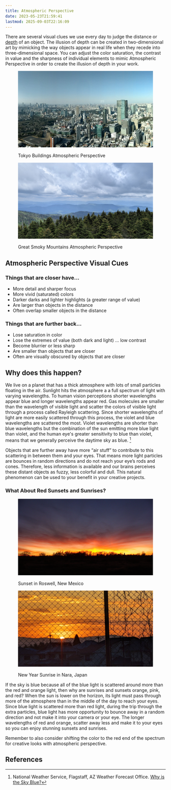 ```yaml
---
title: Atmospheric Perspective
date: 2023-05-23T21:59:41
lastmod: 2025-09-03T22:16:09
---
```


There are several visual clues we use every day to judge the distance or [depth](depth.md) of an object. The illusion of depth can be created in two-dimensional art by mimicking the way objects appear in real life when they recede into three-dimensional space. You can adjust the color saturation, the contrast in value and the sharpness of individual elements to mimic Atmospheric Perspective in order to create the illusion of depth in your work.

<div class="gallery-grid">

<figure>

[![Tokyo Buildings Atmospheric Perspective](./attachments/2019-02-18-Tokyo-Buildings-Atmospheric-Perspectivey.jpg)](./attachments/2019-02-18-Tokyo-Buildings-Atmospheric-Perspectivey.jpg)

<figcaption>

Tokyo Buildings Atmospheric Perspective

</figcaption>
</figure>
<figure>

[![Great Smoky Mountains Atmospheric Perspective](./attachments/2025-06-22-Great-Smoky-Mountains-Atmospheric-Perspective.jpg)](./attachments/2025-06-22-Great-Smoky-Mountains-Atmospheric-Perspective.jpg)

<figcaption>

Great Smoky Mountains Atmospheric Perspective

</figcaption>
</figure>
</div>

## Atmospheric Perspective Visual Cues

### Things that are closer have...

- More detail and sharper focus
- More vivid (saturated) colors
- Darker darks and lighter highlights (a greater range of value)
- Are larger than objects in the distance
- Often overlap smaller objects in the distance

### Things that are further back...

- Lose saturation in color
- Lose the extremes of value (both dark and light) ... low contrast
- Become blurrier or less sharp
- Are smaller than objects that are closer
- Often are visually obscured by objects that are closer

## Why does this happen?

We live on a planet that has a thick atmosphere with lots of small particles floating in the air. Sunlight hits the atmosphere a a full spectrum of light with varying wavelengths. To human vision perceptions shorter wavelengths appear blue and longer wavelengths appear red. Gas molecules are smaller than the wavelength of visible light and scatter the colors of visible light through a process called Rayleigh scattering. Since shorter wavelengths of light are more easily scattered through this process, the violet and blue wavelengths are scattered the most. Violet wavelengths are shorter than blue wavelengths but the combination of the sun emitting more blue light than violet, and the human eye's greater sensitivity to blue than violet, means that we generally perceive the daytime sky as blue. [^nws]

Objects that are further away have more “air stuff” to contribute to this scattering in between them and your eyes. That means more light particles are bounces in random directions and do not reach your eye’s rods and cones. Therefore, less information is available and our brains perceives these distant objects as fuzzy, less colorful and dull. This natural phenomenon can be used to your benefit in your creative projects.

### What About Red Sunsets and Sunrises?

<div class="gallery-grid">

<figure>

[![Roswell New Mexico Sunset](./attachments/2008-12-20-Roswell-New-Mexico-sunset.jpg)](./attachments/2008-12-20-Roswell-New-Mexico-sunset.jpg)

<figcaption>

Sunset in Roswell, New Mexico

</figcaption>
</figure>
<figure>

[![New Year Sunrise in Nara, Japan](./attachments/2023-01-01-New-Year-Sunrse-Japan.jpg)](./attachments/2023-01-01-New-Year-Sunrse-Japan.jpg)

<figcaption>

New Year Sunrise in Nara, Japan

</figcaption>
</figure>
</div>

If the sky is blue because all of the blue light is scattered around more than the red and orange light, then why are sunrises and sunsets orange, pink, and red? When the sun is lower on the horizon, its light must pass through more of the atmosphere than in the middle of the day to reach your eyes. Since blue light is scattered more than red light, during the trip through the extra particles, blue light has more opportunity to bounce away in a random direction and not make it into your camera or your eye. The longer wavelengths of red and orange, scatter away less and make it to your eyes so you can enjoy stunning sunsets and sunrises.

Remember to also consider shifting the color to the red end of the spectrum for creative looks with atmospheric perspective.

## References

[^nws]: National Weather Service, Flagstaff, AZ Weather Forecast Office. [Why is the Sky Blue?](https://www.weather.gov/fgz/SkyBlue)
